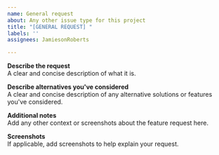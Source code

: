 ```yaml
---
name: General request
about: Any other issue type for this project
title: "[GENERAL REQUEST] "
labels: ''
assignees: JamiesonRoberts

---
```


**Describe the request**  
A clear and concise description of what it is.

**Describe alternatives you've considered**  
A clear and concise description of any alternative solutions or features you've considered.

**Additional notes**  
Add any other context or screenshots about the feature request here.

**Screenshots**  
If applicable, add screenshots to help explain your request.

